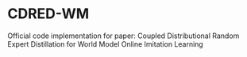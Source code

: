 # CDRED-WM
Official code implementation for paper: Coupled Distributional Random Expert Distillation for World Model Online Imitation Learning
